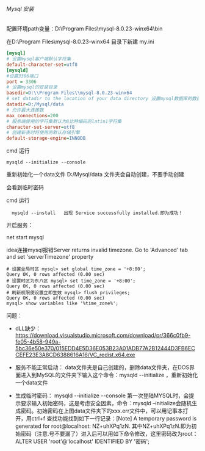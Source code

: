###### Mysql 安装

配置环境path变量：D:\Program Files\mysql-8.0.23-winx64\bin

在D:\Program Files\mysql-8.0.23-winx64 目录下新建 my.ini

```ini
[mysql]
# 设置mysql客户端默认字符集
default-character-set=utf8 
[mysqld]
#设置3306端口
port = 3306 
# 设置mysql的安装目录
basedir=D:\\Program Files\\mysql-8.0.23-winx64
# set datadir to the location of your data directory 设置mysql数据库的数据的存放目录
datadir=D:/Mysql/data
# 允许最大连接数
max_connections=200
# 服务端使用的字符集默认为8比特编码的latin1字符集
character-set-server=utf8
# 创建新表时将使用的默认存储引擎
default-storage-engine=INNODB
```

cmd 运行

```shell
mysqld --initialize --console
```

重新初始化一个data文件 D:/Mysql/data 文件夹会自动创建，不要手动创建

会看到临时密码

cmd 运行

```shell
  mysqld --install   出现 Service successfully installed.即为成功！
```

开启服务：

net start mysql



idea连接mysql报错Server returns invalid timezone. Go to 'Advanced' tab and set 'serverTimezone' property

```shell
# 设置全局时区 mysql> set global time_zone = '+8:00';
Query OK, 0 rows affected (0.00 sec) 
# 设置时区为东八区 mysql> set time_zone = '+8:00'; 
Query OK, 0 rows affected (0.00 sec) 
# 刷新权限使设置立即生效 mysql> flush privileges; 
Query OK, 0 rows affected (0.00 sec)
mysql> show variables like '%time_zone%';
```





问题：

- dLL缺少：
  https://download.visualstudio.microsoft.com/download/pr/366c0fb9-fe05-4b58-949a-5bc36e50e370/015EDD4E5D36E053B23A01ADB77A2B12444D3FB6ECCEFE23E3A8CD6388616A16/VC_redist.x64.exe

- 服务不能正常启动：
  data文件夹是自己创建的，删除data文件夹，在DOS界面进入到MySQL的文件夹下输入这个命令：mysqld  --initialize ，重新初始化一个data文件

- 生成临时密码：
  mysqld --initialize --console     第一次登陆MYSQL时，会提示要求输入初始密码，这是考虑安全因素，命令：mysqld –initialize会随机生成密码。初始密码在上图data文件夹下的xxx.err文件中，可以用记事本打开，用ctrl+f 查找功能找到如下一行记录：[Note] A temporary password is generated for root@localhost: NZ+uhXPq1zN.   其中NZ+uhXPq1zN.即为初始密码（注意.号不要漏了）进入后可以用如下命令修改，这里密码改为root：ALTER USER 'root'@'localhost' IDENTIFIED BY '密码';